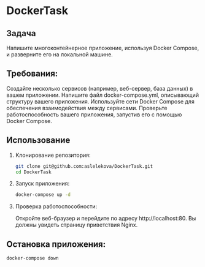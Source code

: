 # DockerTask
## Задача
Напишите многоконтейнерное приложение, используя Docker Compose, и разверните его на локальной машине.
## Требования:
Создайте несколько сервисов (например, веб-сервер, база данных) в вашем приложении.
Напишите файл docker-compose.yml, описывающий структуру вашего приложения.
Используйте сети Docker Compose для обеспечения взаимодействия между сервисами.
Проверьте работоспособность вашего приложения, запустив его с помощью Docker Compose.
## Использование

1. Клонирование репозитория:

    ```bash
    git clone git@github.com:aslelekova/DockerTask.git
    cd DockerTask
    

2. Запуск приложения:

    ```bash
    docker-compose up -d
    

3. Проверка работоспособности:

    Откройте веб-браузер и перейдите по адресу http://localhost:80. Вы должны увидеть страницу приветствия Nginx.

## Остановка приложения:

```bash
docker-compose down
